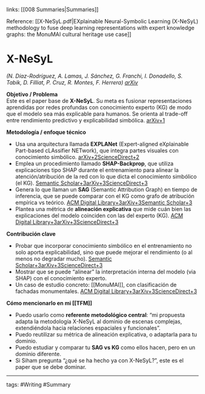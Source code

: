 links: [[008 Summaries|Summaries]] 


Reference: [[X-NeSyL.pdf|EXplainable Neural-Symbolic Learning (X-NeSyL) methodology to fuse deep learning representations with expert knowledge graphs: the MonuMAI cultural heritage use case]]

# X-NeSyL
_(N. Díaz-Rodríguez, A. Lamas, J. Sánchez, G. Franchi, I. Donadello, S. Tabik, D. Filliat, P. Cruz, R. Montes, F. Herrera) [arXiv](https://arxiv.org/abs/2104.11914)_

**Objetivo / Problema**  
Este es el paper base de **X-NeSyL**. Su meta es fusionar representaciones aprendidas por redes profundas con conocimiento experto (KG) de modo que el modelo sea más explicable para humanos. Se orienta al trade-off entre rendimiento predictivo y explicabilidad simbólica. [arXiv+1](https://arxiv.org/abs/2104.11914)

**Metodología / enfoque técnico**
- Usa una arquitectura llamada **EXPLANet** (Expert-aligned eXplainable Part-based cLAssifier NETwork), que integra partes visuales con conocimiento simbólico. [arXiv+2ScienceDirect+2](https://arxiv.org/abs/2104.11914)
- Emplea un procedimiento llamado **SHAP-Backprop**, que utiliza explicaciones tipo SHAP durante el entrenamiento para alinear la atención/atribución de la red con lo que dicta el conocimiento simbólico (el KG). [Semantic Scholar+3arXiv+3ScienceDirect+3](https://arxiv.org/abs/2104.11914)
- Genera lo que llaman un **SAG** (Semantic Attribution Graph) en tiempo de inferencia, que se puede comparar con el KG como grafo de atribución empírica vs teórico. [ACM Digital Library+3arXiv+3Semantic Scholar+3](https://arxiv.org/abs/2104.11914)
- Plantea una métrica de **alineación explicativa** que mide cuán bien las explicaciones del modelo coinciden con las del experto (KG). [ACM Digital Library+3arXiv+3ScienceDirect+3](https://arxiv.org/abs/2104.11914)

**Contribución clave**
- Probar que incorporar conocimiento simbólico en el entrenamiento no solo aporta explicabilidad, sino que puede mejorar el rendimiento (o al menos no degradar mucho). [Semantic Scholar+3arXiv+3ScienceDirect+3](https://arxiv.org/abs/2104.11914)
- Mostrar que se puede “alinear” la interpretación interna del modelo (via SHAP) con el conocimiento experto.
- Un caso de estudio concreto: [[MonuMAI]], con clasificación de fachadas monumentales. [ACM Digital Library+3arXiv+3ScienceDirect+3](https://arxiv.org/abs/2104.11914)

**Cómo mencionarlo en mi [[TFM]]**
- Puedo usarlo como **referente metodológico central**: “mi propuesta adapta la metodología X-NeSyL al dominio de escenas complejas, extendiéndola hacia relaciones espaciales y funcionales”.
- Puedo reutilizar su métrica de alineación explicativa, o adaptarla para tu dominio.
- Puedo estudiar y comparar tu **SAG vs KG** como ellos hacen, pero en un dominio diferente.
- Si Siham pregunta “¿qué se ha hecho ya con X-NeSyL?”, este es el paper que se debe dominar.


---
tags:
	#Writing #Summary